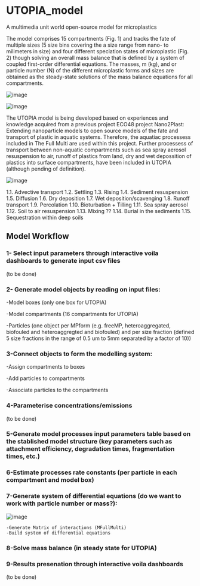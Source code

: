 ﻿# UTOPIA_model

A multimedia unit world open-source model for microplastics 

The model comprises 15 compartments (Fig. 1) and tracks the fate of multiple sizes (5 size bins covering the a size range from nano- to milimeters in size) and four different speciation states of microplastic (Fig. 2) though solving an overall mass balance that is defined by a system of coupled first-order differential equations.  The masses, m (kg), and or particle number (N) of the different microplastic forms and sizes are obtained as the steady-state solutions of the mass balance equations for all compartments.

![image](https://user-images.githubusercontent.com/58487662/188823913-03dd5f50-2b2c-445d-914a-913637d7bf5b.png)

![image](https://user-images.githubusercontent.com/58487662/188824142-892a10e0-ec4c-42af-adfc-a6a626a35808.png)

The UTOPIA model is being developed based on experiences and knowledge acquired from a previous project ECO48 project Nano2Plast: Extending nanoparticle models to open source models of the fate and transport of plastic in aquatic systems. Therefore, the aquatiac processess included in The Full Multi are used within this project. Further processess of transport between non-aquatic compartments such as sea spray aerosol resuspension to air, runoff of plastics from land, dry and wet depossition of plastics into surface compartments, have been included in UTOPIA (although pending of definition).

![image](https://user-images.githubusercontent.com/58487662/188827272-62a34924-24e2-4670-9fa4-ae27ea7a8f1a.png)

1.1. Advective transport 
1.2. Settling 
1.3. Rising 
1.4. Sediment resuspension 
1.5. Diffusion
1.6. Dry deposition 
1.7. Wet deposition/scavenging
1.8. Runoff transport
1.9. Percolation 
1.10. Bioturbation + Tilling
1.11. Sea spray aerosol 
1.12. Soil to air resuspension
1.13. Mixing ??
1.14. Burial in the sediments
1.15. Sequestration within deep soils


## Model Workflow

### 1- Select input parameters through interactive voila dashboards to generate input csv files 
(to be done)

### 2- Generate model objects by reading on input files:

  -Model boxes (only one box for UTOPIA)
  
  -Model compartments (16 compartments for UTOPIA)
  
  -Particles (one object per MPform (e.g. freeMP, heteroaggregated, biofouled and heteroaggregted and biofouled) and per size fraction (defined 5 size fractions in the range of 0.5 um to 5mm separated by a factor of 10))

### 3-Connect objects to form the modelling system:

 -Assign compartments to boxes
  
 -Add particles to compartments
 
 -Associate particles to the compartments
  
### 4-Parameterise concentrations/emissions

(to be done)

### 5-Generate model processes input parameters table based on the stablished model structure (key parameters such as attachment efficiency, degradation times, fragmentation times, etc.)

### 6-Estimate processes rate constants (per particle in each compartment and model box)

### 7-Generate system of differential equations (do we want to work with particle number or mass?):

![image](https://user-images.githubusercontent.com/58487662/186609599-c75bb341-45f4-4bf4-a055-fb332aff3756.png)

    -Generate Matrix of interactions (MFullMulti)
    -Build system of differential equations

### 8-Solve mass balance (in steady state for UTOPIA)

### 9-Results presenation through interactive voila dashboards

(to be done)
